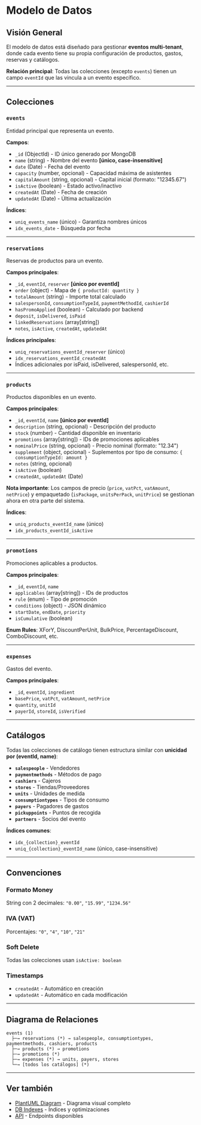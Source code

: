 # Modelo de Datos

## Visión General

El modelo de datos está diseñado para gestionar **eventos multi-tenant**, donde cada evento tiene su propia configuración de productos, gastos, reservas y catálogos.

**Relación principal**: Todas las colecciones (excepto `events`) tienen un campo `eventId` que las vincula a un evento específico.

---

## Colecciones

### `events`

Entidad principal que representa un evento.

**Campos**:
- `_id` (ObjectId) - ID único generado por MongoDB
- `name` (string) - Nombre del evento **[único, case-insensitive]**
- `date` (Date) - Fecha del evento
- `capacity` (number, opcional) - Capacidad máxima de asistentes
- `capitalAmount` (string, opcional) - Capital inicial (formato: "12345.67")
- `isActive` (boolean) - Estado activo/inactivo
- `createdAt` (Date) - Fecha de creación
- `updatedAt` (Date) - Última actualización

**Índices**:
- `uniq_events_name` (único) - Garantiza nombres únicos
- `idx_events_date` - Búsqueda por fecha

---

### `reservations`

Reservas de productos para un evento.

**Campos principales**:
- `_id`, `eventId`, `reserver` **[único por eventId]**
- `order` (object) - Mapa de `{ productId: quantity }`
- `totalAmount` (string) - Importe total calculado
- `salespersonId`, `consumptionTypeId`, `paymentMethodId`, `cashierId`
- `hasPromoApplied` (boolean) - Calculado por backend
- `deposit`, `isDelivered`, `isPaid`
- `linkedReservations` (array[string])
- `notes`, `isActive`, `createdAt`, `updatedAt`

**Índices principales**:
- `uniq_reservations_eventId_reserver` (único)
- `idx_reservations_eventId_createdAt`
- Índices adicionales por isPaid, isDelivered, salespersonId, etc.

---

### `products`

Productos disponibles en un evento.

**Campos principales**:
- `_id`, `eventId`, `name` **[único por eventId]**
- `description` (string, opcional) - Descripción del producto
- `stock` (number) - Cantidad disponible en inventario
- `promotions` (array[string]) - IDs de promociones aplicables
- `nominalPrice` (string, opcional) - Precio nominal (formato: "12.34")
- `supplement` (object, opcional) - Suplementos por tipo de consumo: `{ consumptionTypeId: amount }`
- `notes` (string, opcional)
- `isActive` (boolean)
- `createdAt`, `updatedAt` (Date)

**Nota importante**: Los campos de precio (`price`, `vatPct`, `vatAmount`, `netPrice`) y empaquetado (`isPackage`, `unitsPerPack`, `unitPrice`) se gestionan ahora en otra parte del sistema.

**Índices**:
- `uniq_products_eventId_name` (único)
- `idx_products_eventId_isActive`

---

### `promotions`

Promociones aplicables a productos.

**Campos principales**:
- `_id`, `eventId`, `name`
- `applicables` (array[string]) - IDs de productos
- `rule` (enum) - Tipo de promoción
- `conditions` (object) - JSON dinámico
- `startDate`, `endDate`, `priority`
- `isCumulative` (boolean)

**Enum Rules**: XForY, DiscountPerUnit, BulkPrice, PercentageDiscount, ComboDiscount, etc.

---

### `expenses`

Gastos del evento.

**Campos principales**:
- `_id`, `eventId`, `ingredient`
- `basePrice`, `vatPct`, `vatAmount`, `netPrice`
- `quantity`, `unitId`
- `payerId`, `storeId`, `isVerified`

---

## Catálogos

Todas las colecciones de catálogo tienen estructura similar con **unicidad por (eventId, name)**:

- **`salespeople`** - Vendedores
- **`paymentmethods`** - Métodos de pago
- **`cashiers`** - Cajeros
- **`stores`** - Tiendas/Proveedores
- **`units`** - Unidades de medida
- **`consumptiontypes`** - Tipos de consumo
- **`payers`** - Pagadores de gastos
- **`pickuppoints`** - Puntos de recogida
- **`partners`** - Socios del evento

**Índices comunes**:
- `idx_{collection}_eventId`
- `uniq_{collection}_eventId_name` (único, case-insensitive)

---

## Convenciones

### Formato Money
String con 2 decimales: `"0.00"`, `"15.99"`, `"1234.56"`

### IVA (VAT)
Porcentajes: `"0"`, `"4"`, `"10"`, `"21"`

### Soft Delete
Todas las colecciones usan `isActive: boolean`

### Timestamps
- `createdAt` - Automático en creación
- `updatedAt` - Automático en cada modificación

---

## Diagrama de Relaciones

```
events (1)
  ├─→ reservations (*) → salespeople, consumptiontypes, paymentmethods, cashiers, products
  ├─→ products (*) → promotions
  ├─→ promotions (*)
  ├─→ expenses (*) → units, payers, stores
  └─→ [todos los catálogos] (*)
```

---

## Ver también

- [PlantUML Diagram](./data_model.puml) - Diagrama visual completo
- [DB Indexes](./db.indexes.md) - Índices y optimizaciones
- [API](./api.md) - Endpoints disponibles

